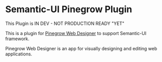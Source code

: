 # Semantic-UI Pinegrow Plugin

This Plugin is IN DEV - NOT PRODUCTION READY "YET"

This is a plugin for [Pinegrow Web Designer](http://pinegrow.com) to support Semantic-UI framework.

Pinegrow Web Designer is an app for visually designing and editing web applications.

